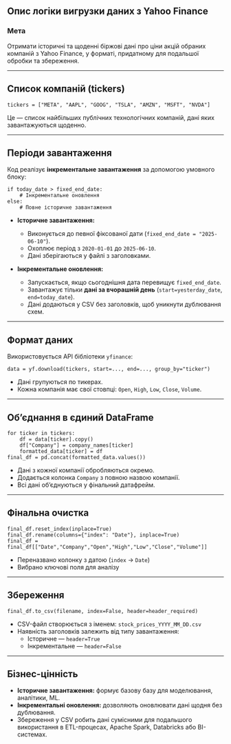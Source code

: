 
##  Опис логіки вигрузки даних з Yahoo Finance

### Мета

Отримати історичні та щоденні біржові дані про ціни акцій обраних компаній з Yahoo Finance, у форматі, придатному для подальшої обробки та збереження.

---

## Список компаній (tickers)
```
tickers = ["META", "AAPL", "GOOG", "TSLA", "AMZN", "MSFT", "NVDA"]
```
Це — список найбільших публічних технологічних компаній, дані яких завантажуються щоденно.

---

## Періоди завантаження

Код реалізує **інкрементальне завантаження** за допомогою умовного блоку:

```
if today_date > fixed_end_date:
    # Інкрементальне оновлення
else:
    # Повне історичне завантаження
```

- **Історичне завантаження:**

  - Виконується до певної фіксованої дати (`fixed_end_date = "2025-06-10"`).
  - Охоплює період з `2020-01-01` до `2025-06-10`.
  - Дані зберігаються у файлі з заголовками.

- **Інкрементальне оновлення:**
  - Запускається, якщо сьогоднішня дата перевищує `fixed_end_date`.
  - Завантажує тільки **дані за вчорашній день** (`start=yesterday_date`, `end=today_date`).
  - Дані додаються у CSV без заголовків, щоб уникнути дублювання схем.

---

## Формат даних

Використовується API бібліотеки `yfinance`:

```
data = yf.download(tickers, start=..., end=..., group_by="ticker")
```

- Дані групуються по тикерах.
- Кожна компанія має свої стовпці: `Open`, `High`, `Low`, `Close`, `Volume`.

---

## Об’єднання в єдиний DataFrame

```
for ticker in tickers:
    df = data[ticker].copy()
    df["Company"] = company_names[ticker]
    formatted_data[ticker] = df
final_df = pd.concat(formatted_data.values())
```

- Дані з кожної компанії обробляються окремо.
- Додається колонка `Company` з повною назвою компанії.
- Всі дані об’єднуються у фінальний датафрейм.

---

## Фінальна очистка

```
final_df.reset_index(inplace=True)
final_df.rename(columns={"index": "Date"}, inplace=True)
final_df = final_df[["Date","Company","Open","High","Low","Close","Volume"]]
```

- Переназвано колонку з датою (`index` → `Date`)
- Вибрано ключові поля для аналізу

---

## Збереження

```
final_df.to_csv(filename, index=False, header=header_required)
```

- CSV-файл створюється з іменем: `stock_prices_YYYY_MM_DD.csv`
- Наявність заголовків залежить від типу завантаження:
  - Історичне — `header=True`
  - Інкрементальне — `header=False`

---

## Бізнес-цінність

- **Історичне завантаження:** формує базову базу для моделювання, аналітики, ML.
- **Інкрементальні оновлення:** дозволяють оновлювати дані щодня без дублювання.
- Збереження у CSV робить дані сумісними для подальшого використання в ETL-процесах, Apache Spark, Databricks або BI-системах.
